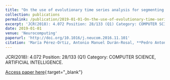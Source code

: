 ```yaml
---
title: "On the use of evolutionary time series analysis for segmenting paleoclimate data"
collection: publications
permalink: /publication/2019-01-01-On-the-use-of-evolutionary-time-series-analysis-for-segmenting-paleoclimate-data
excerpt: 'JCR(2018): 4.072 Position: 28/133 (Q1) Category: COMPUTER SCIENCE, ARTIFICIAL INTELLIGENCE.'
date: 2019-01-01
venue: 'Neurocomputing'
paperurl: 'http://doi.org/10.1016/j.neucom.2016.11.101'
citation: 'María Pérez-Ortiz, Antonio Manuel Durán-Rosal, **Pedro Antonio Gutiérrez**, Javier Sánchez-Monedero, A. Nikolaou, Francisco Fernandez-Navarro, César Hervás-Martínez, &quot;On the use of evolutionary time series analysis for segmenting paleoclimate data.&quot; Neurocomputing, Vol. 326-327, 2019, pp.3-14.'
---
```

JCR(2018): 4.072 Position: 28/133 (Q1) Category: COMPUTER SCIENCE, ARTIFICIAL INTELLIGENCE.

[Access paper here](http://doi.org/10.1016/j.neucom.2016.11.101){:target="_blank"}
